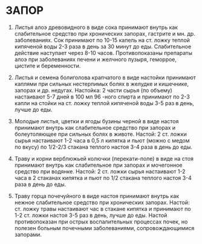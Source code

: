 # ЗАПОР

1. Листья алоэ древовидного в виде сока принимают внутрь как
слабительное средство при хронических запорах, гастрите и мн. др.
заболеваниях. Сок принимают по 10-15 капель на ст. ложку теплой
кипяченой воды 2-3 раза в день за 30 минут до еды. Слабительное действие
наступает через 8-10 часов. Противопоказаны препараты алоэ при
заболеваниях печени и желчного пузыря, геморрое, цистите и
беременности.  
  
2. Листья и семена болиголова крапчатого в виде настойки принимают
каплями при сильных нестерпимых болях в желудке и кишечнике, запорах и
др. недугах. Настойка: 2 части сырья (по объему) настаивают 5-7 дней в
100 мл 96 -ного спирта и принимают по 2-3 капли на стойки на ст. ложку
теплой кипяченой воды 3-5 раз в день, лучше до еды.  
  
3. Молодые листья, цветки и ягоды бузины черной в виде настоя принимают
внутрь как слабительное средство при запорах и болеутоляющее при сильных
болях в животе. Настой: 2 ст. ложки сырья настаивают 1-2 часа в 0,5 л
кипятка и пьют (можно с медом по вкусу) по 1/2-2/3 стакана теплого
настоя 3-4 раза в день до еды.  
  
4. Траву и корни верблюжьей колючки (перекати-поле) в виде на стоя
принимают внутрь как слабительное при запорах и мочегонное средство при
водянке. Настой: 2 ст. ложки сырья настаивают 1-2 часа в 2 стаканах
кипятка и пьют по 1/2 стакана теплого настоя 3-4 раза в день до еды.  
  
5. Траву горца почечуйного в виде настоя принимают внутрь как нежное
слабительное средство при хронических запорах. Настой: ст. ложку травы
настаивают час в стакане кипятка и принимают по 1-2 ст. ложки настоя 3-5
раз в день, лучше до еды. Настой противопоказан при острых
воспалительных процессах почек, но полезен больным почечными
заболеваниями, сопровождающимися запорами.
